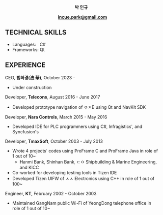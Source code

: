 **<p align="center">박 인규** &nbsp; </p>
**<p align="center">incue.park@gmail.com</p>**

## TECHNICAL SKILLS
* Languages: &nbsp; C#
* Frameworks: Qt

## EXPERIENCE
CEO, **법화경(法 華)**, October 2023 -
* Under construction

Developer, **Telecons**, August 2016 - June 2017
* Developed prototype navigation of ㅇㅈE using Qt and NavKit SDK 

Developer, **Nara Controls**, March 2015 - May 2016
* Developed IDE for PLC programmers using C#, Infragistics', and Syncfusion's 

Developer, **TmaxSoft**, October 2003 - July 2013
* Wrote 4 projects' codes using ProFrame C and ProFrame Java in role of 1 out of 10~
  * Hanmi Bank, Shinhan Bank, ㄷㅇ Shipbuilding & Marine Engineering, and KICC 
* Co-worked for developing testing tools in Tizen IDE
* Developed Tizen UIFW of ㅅㅅ Electronics using C++ in role of 1 out of 100~

Engineer, **KT**, February 2002 - October 2003
* Maintained GangNam public Wi-Fi of YeongDong telephone office in role of 1 out of 10~
